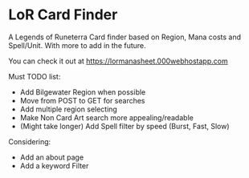 # LoR Card Finder
 A Legends of Runeterra Card finder based on Region, Mana costs and Spell/Unit. With more to add in the future.

You can check it out at https://lormanasheet.000webhostapp.com

Must TODO list:

- Add Bilgewater Region when possible
- Move from POST to GET for searches
- Add multiple region selecting
- Make Non Card Art search more appealing/readable
- (Might take longer) Add Spell filter by speed (Burst, Fast, Slow)


Considering:

- Add an about page
- Add a keyword Filter
